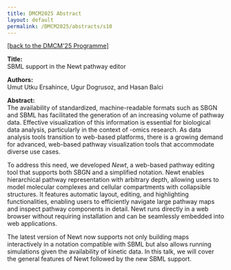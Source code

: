 ```yaml
---
title: DMCM2025 Abstract
layout: default
permalink: /DMCM2025/abstracts/s10
---
```


[[back to the DMCM'25 Programme]](https://disease-maps.io/DMCM2025/programme/)

**Title:** \
SBML support in the Newt pathway editor

**Authors:** \
Umut Utku Ersahince, Ugur Dogrusoz, and Hasan Balci

**Abstract:** \
The availability of standardized, machine-readable formats such as SBGN and SBML has facilitated the generation of an increasing volume of pathway data. Effective visualization of this information is essential for biological data analysis, particularly in the context of -omics research. As data analysis tools transition to web-based platforms, there is a growing demand for advanced, web-based pathway visualization tools that accommodate diverse use cases.

To address this need, we developed *Newt*, a web-based pathway editing tool that supports both SBGN and a simplified notation. Newt enables hierarchical pathway representation with arbitrary depth, allowing users to model molecular complexes and cellular compartments with collapsible structures. It features automatic layout, editing, and highlighting functionalities, enabling users to efficiently navigate large pathway maps and inspect pathway components in detail. Newt runs directly in a web browser without requiring installation and can be seamlessly embedded into web applications.

The latest version of Newt now supports not only building maps interactively in a notation compatible with SBML but also allows running simulations given the availability of kinetic data. In this talk, we will cover the general features of Newt followed by the new SBML support.